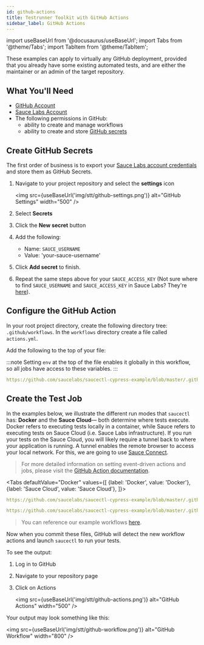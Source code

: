 ```yaml
---
id: github-actions
title: Testrunner Toolkit with GitHub Actions
sidebar_label: GitHub Actions
---
```


import useBaseUrl from '@docusaurus/useBaseUrl';
import Tabs from '@theme/Tabs';
import TabItem from '@theme/TabItem';

These examples can apply to virtually any GitHub deployment, provided that you already have some existing automated tests, and are either the maintainer or an admin of the target repository.

## What You'll Need

* [GitHub Account](https://github.com/join)
* [Sauce Labs Account](https://saucelabs.com/sign-up)
* The following permissions in GitHub:
    * ability to create and manage workflows
    * ability to create and store [GitHub secrets](https://docs.github.com/en/free-pro-team@latest/actions/reference/encrypted-secrets)

## Create GitHub Secrets

The first order of business is to export your [Sauce Labs account credentials](https://app.saucelabs.com/user-settings) and store them as GitHub Secrets.

1. Navigate to your project repository and select the __settings__ icon

    <img src={useBaseUrl('img/stt/github-settings.png')} alt="GitHub Settings" width="500" />

2. Select __Secrets__
3. Click the __New secret__ button
4. Add the following:
    * Name: `SAUCE_USERNAME`
    * Value: 'your-sauce-username'
5. Click __Add secret__ to finish.
6. Repeat the same steps above for your `SAUCE_ACCESS_KEY` (Not sure where to find `SAUCE_USERNAME` and `SAUCE_ACCESS_KEY` in Sauce Labs? They're [here](https://app.saucelabs.com/user-settings)).

## Configure the GitHub Action

In your root project directory, create the following directory tree: `.github/workflows`. In the `workflows` directory create a file called `actions.yml`. 

Add the following to the top of your file:

:::note
Setting `env` at the top of the file enables it globally in this workflow, so all jobs have access to these variables.
:::

```yaml reference
https://github.com/saucelabs/saucectl-cypress-example/blob/master/.github/workflows/test.yml#L3-L13
```

## Create the Test Job

In the examples below, we illustrate the different run modes that `saucectl` has: __Docker__ and the __Sauce Cloud__— both determine where tests execute. Docker refers to executing tests locally in a container, while Sauce refers to executing tests on Sauce Cloud (i.e. Sauce Labs infrastructure).
If you run your tests on the Sauce Cloud, you will likely require a tunnel back to where your application is running. A tunnel enables the remote browser to access your local network.
For this, we are going to use [Sauce Connect](/secure-connections/sauce-connect).

> For more detailed information on setting event-driven actions and jobs, please visit the [GitHub Action documentation](https://docs.github.com/en/free-pro-team@latest/actions/learn-github-actions/introduction-to-github-actions#the-components-of-github-actions).

<Tabs
  defaultValue="Docker"
  values={[
    {label: 'Docker', value: 'Docker'},
    {label: 'Sauce Cloud', value: 'Sauce Cloud'},
  ]}>
  
<TabItem value="Docker">

```yaml reference
https://github.com/saucelabs/saucectl-cypress-example/blob/master/.github/workflows/test.yml#L21-L25
```

</TabItem>
<TabItem value="Sauce Cloud">

```yaml reference
https://github.com/saucelabs/saucectl-cypress-example/blob/master/.github/workflows/test.yml#L27-L31
```

</TabItem>
</Tabs>

> You can reference our example workflows [here](https://github.com/saucelabs/saucectl-cypress-example/tree/master/.github/workflows).

Now when you commit these files, GitHub will detect the new workflow actions and launch `saucectl` to run your tests.

To see the output:

1. Log in to GitHub
2. Navigate to your repository page
3. Click on Actions

    <img src={useBaseUrl('img/stt/github-actions.png')} alt="GitHub Actions" width="500" />

Your output may look something like this:

<img src={useBaseUrl('img/stt/github-workflow.png')} alt="GitHub Workflow" width="800" />
